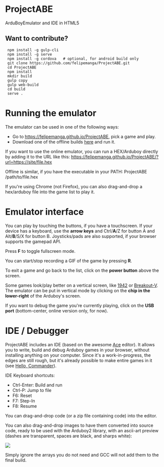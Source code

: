 # ProjectABE
ArduBoyEmulator and IDE in HTML5

## Want to contribute?

     npm install -g gulp-cli
     npm install -g serve
     npm install -g cordova   # optional, for android build only
     git clone https://github.com/felipemanga/ProjectABE.git
     cd ProjectABE
     npm install
     mkdir build
     gulp copy
     gulp web-build
     cd build
     serve .

     
# Running the emulator

The emulator can be used in one of the following ways:
- Go to https://felipemanga.github.io/ProjectABE, pick a game and play.
- Download one of the offline builds [here](https://github.com/felipemanga/ProjectABE/releases) and run it.

If you want to use the online emulator, you can run a HEX/Arduboy directly by adding it to the URL like this:
https://felipemanga.github.io/ProjectABE/?url=https://site/file.hex

Offline is similar, if you have the executable in your PATH:
ProjectABE /path/to/file.hex

If you're using Chrome (not Firefox), you can also drag-and-drop a hex/arduboy file into the game list to play it.


# Emulator interface

You can play by touching the buttons, if you have a touchscreen. If your device has a keyboard, use the **arrow keys** and Ctrl/**A**/Z for button A and Alt/**B**/S/X for button B. Joysticks/pads are also supported, if your browser supports the gamepad API.

Press **F** to toggle fullscreen mode.

You can start/stop recording a GIF of the game by pressing **R**.

To exit a game and go back to the list, click on the **power button** above the screen.

Some games look/play better on a vertical screen, like [1942](https://felipemanga.github.io/ProjectABE/?url=https://raw.githubusercontent.com/eried/ArduboyCollection/master/Arcade%2F1943%2F1943.hex) or [Breakout-V](https://felipemanga.github.io/ProjectABE/?url=http://www.crait.net/arduboy/breakoutv/app.hex). The emulator can be put in vertical mode by clicking on the **chip in the lower-right** of the Arduboy's screen.

If you want to debug the game you're currently playing, click on the **USB port** (bottom-center, online version only, for now).


# IDE / Debugger

ProjectABE includes an IDE (based on the awesome [Ace](https://ace.c9.io) editor). It allows you to write, build and debug Arduboy games in your browser, without installing anything on your computer. Since it's a work-in-progress, the edges are still rough, but it's already possible to make entire games in it (see [Hello, Commander](https://felipemanga.github.io/ProjectABE/?url=https://github.com/felipemanga/HelloCommander)).

IDE Keyboard shortcuts:
- Ctrl-Enter: Build and run
- Ctrl-P: Jump to file
- F6: Reset
- F7: Step-In
- F8: Resume

You can drag-and-drop code (or a zip file containing code) into the editor. 

You can also drag-and-drop images to have them converted into source code, ready to be used with the Arduboy2 library, with an ascii-art preview (dashes are transparent, spaces are black, and sharps white):

<img src="https://cdn.rawgit.com/felipemanga/9eaa3e96f4776aa36a0420c29d745b5d/raw/c27b632c6bcdc4cde50ab68d2671158068da54af/Walk.svg">

Simply ignore the arrays you do not need and GCC will not add them to the final build.